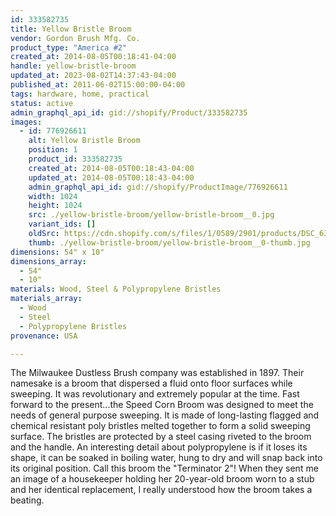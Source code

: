 ```yaml
---
id: 333582735
title: Yellow Bristle Broom
vendor: Gordon Brush Mfg. Co.
product_type: "America #2"
created_at: 2014-08-05T00:18:41-04:00
handle: yellow-bristle-broom
updated_at: 2023-08-02T14:37:43-04:00
published_at: 2011-06-02T15:00:00-04:00
tags: hardware, home, practical
status: active
admin_graphql_api_id: gid://shopify/Product/333582735
images:
  - id: 776926611
    alt: Yellow Bristle Broom
    position: 1
    product_id: 333582735
    created_at: 2014-08-05T00:18:43-04:00
    updated_at: 2014-08-05T00:18:43-04:00
    admin_graphql_api_id: gid://shopify/ProductImage/776926611
    width: 1024
    height: 1024
    src: ./yellow-bristle-broom/yellow-bristle-broom__0.jpg
    variant_ids: []
    oldSrc: https://cdn.shopify.com/s/files/1/0589/2901/products/DSC_6315_yellowbroom_1.jpeg?v=1407212323
    thumb: ./yellow-bristle-broom/yellow-bristle-broom__0-thumb.jpg
dimensions: 54" x 10"
dimensions_array:
  - 54"
  - 10"
materials: Wood, Steel & Polypropylene Bristles
materials_array:
  - Wood
  - Steel
  - Polypropylene Bristles
provenance: USA

---
```


The Milwaukee Dustless Brush company was established in 1897. Their namesake is a broom that dispersed a fluid onto floor surfaces while sweeping. It was revolutionary and extremely popular at the time. Fast forward to the present...the Speed Corn Broom was designed to meet the needs of general purpose sweeping. It is made of long-lasting flagged and chemical resistant poly bristles melted together to form a solid sweeping surface. The bristles are protected by a steel casing riveted to the broom and the handle. An interesting detail about polypropylene is if it loses its shape, it can be soaked in boiling water, hung to dry and will snap back into its original position. Call this broom the "Terminator 2"! When they sent me an image of a housekeeper holding her 20-year-old broom worn to a stub and her identical replacement, I really understood how the broom takes a beating.